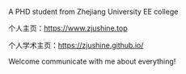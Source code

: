A PHD student from Zhejiang University EE college

个人主页：https://www.zjushine.top

个人学术主页：https://zjushine.github.io/

Welcome communicate with me about everything!
